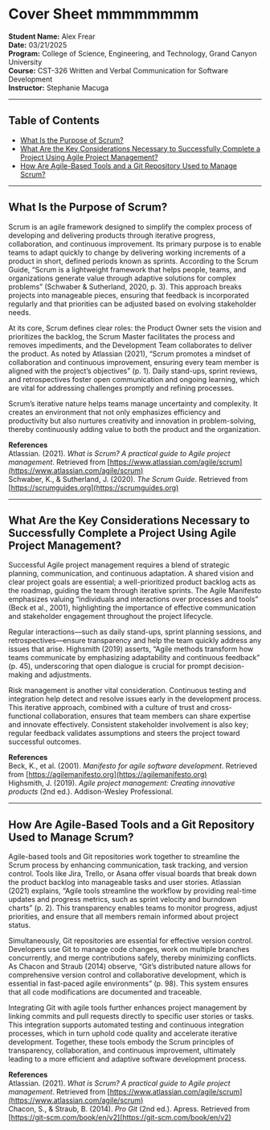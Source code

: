 # Cover Sheet mmmmmmmm

**Student Name:** Alex Frear  
**Date:** 03/21/2025  
**Program:** College of Science, Engineering, and Technology, Grand Canyon University  
**Course:** CST-326 Written and Verbal Communication for Software Development  
**Instructor:** Stephanie Macuga  

---

## Table of Contents
- [What Is the Purpose of Scrum?](#what-is-the-purpose-of-scrum)
- [What Are the Key Considerations Necessary to Successfully Complete a Project Using Agile Project Management?](#what-are-the-key-considerations-necessary-to-successfully-complete-a-project-using-agile-project-management)
- [How Are Agile-Based Tools and a Git Repository Used to Manage Scrum?](#how-are-agile-based-tools-and-a-git-repository-used-to-manage-scrum)

---

## What Is the Purpose of Scrum?

Scrum is an agile framework designed to simplify the complex process of developing and delivering products through iterative progress, collaboration, and continuous improvement. Its primary purpose is to enable teams to adapt quickly to change by delivering working increments of a product in short, defined periods known as sprints. According to the Scrum Guide, “Scrum is a lightweight framework that helps people, teams, and organizations generate value through adaptive solutions for complex problems” (Schwaber & Sutherland, 2020, p. 3). This approach breaks projects into manageable pieces, ensuring that feedback is incorporated regularly and that priorities can be adjusted based on evolving stakeholder needs.

At its core, Scrum defines clear roles: the Product Owner sets the vision and prioritizes the backlog, the Scrum Master facilitates the process and removes impediments, and the Development Team collaborates to deliver the product. As noted by Atlassian (2021), “Scrum promotes a mindset of collaboration and continuous improvement, ensuring every team member is aligned with the project’s objectives” (p. 1). Daily stand-ups, sprint reviews, and retrospectives foster open communication and ongoing learning, which are vital for addressing challenges promptly and refining processes.

Scrum’s iterative nature helps teams manage uncertainty and complexity. It creates an environment that not only emphasizes efficiency and productivity but also nurtures creativity and innovation in problem-solving, thereby continuously adding value to both the product and the organization.

**References**  
Atlassian. (2021). *What is Scrum? A practical guide to Agile project management*. Retrieved from [https://www.atlassian.com/agile/scrum](https://www.atlassian.com/agile/scrum)  
Schwaber, K., & Sutherland, J. (2020). *The Scrum Guide*. Retrieved from [https://scrumguides.org](https://scrumguides.org)

---

## What Are the Key Considerations Necessary to Successfully Complete a Project Using Agile Project Management?

Successful Agile project management requires a blend of strategic planning, communication, and continuous adaptation. A shared vision and clear project goals are essential; a well-prioritized product backlog acts as the roadmap, guiding the team through iterative sprints. The Agile Manifesto emphasizes valuing “individuals and interactions over processes and tools” (Beck et al., 2001), highlighting the importance of effective communication and stakeholder engagement throughout the project lifecycle.

Regular interactions—such as daily stand-ups, sprint planning sessions, and retrospectives—ensure transparency and help the team quickly address any issues that arise. Highsmith (2019) asserts, “Agile methods transform how teams communicate by emphasizing adaptability and continuous feedback” (p. 45), underscoring that open dialogue is crucial for prompt decision-making and adjustments.

Risk management is another vital consideration. Continuous testing and integration help detect and resolve issues early in the development process. This iterative approach, combined with a culture of trust and cross-functional collaboration, ensures that team members can share expertise and innovate effectively. Consistent stakeholder involvement is also key; regular feedback validates assumptions and steers the project toward successful outcomes.

**References**  
Beck, K., et al. (2001). *Manifesto for agile software development*. Retrieved from [https://agilemanifesto.org](https://agilemanifesto.org)  
Highsmith, J. (2019). *Agile project management: Creating innovative products* (2nd ed.). Addison-Wesley Professional.

---

## How Are Agile-Based Tools and a Git Repository Used to Manage Scrum?

Agile-based tools and Git repositories work together to streamline the Scrum process by enhancing communication, task tracking, and version control. Tools like Jira, Trello, or Asana offer visual boards that break down the product backlog into manageable tasks and user stories. Atlassian (2021) explains, “Agile tools streamline the workflow by providing real-time updates and progress metrics, such as sprint velocity and burndown charts” (p. 2). This transparency enables teams to monitor progress, adjust priorities, and ensure that all members remain informed about project status.

Simultaneously, Git repositories are essential for effective version control. Developers use Git to manage code changes, work on multiple branches concurrently, and merge contributions safely, thereby minimizing conflicts. As Chacon and Straub (2014) observe, “Git’s distributed nature allows for comprehensive version control and collaborative development, which is essential in fast-paced agile environments” (p. 98). This system ensures that all code modifications are documented and traceable.

Integrating Git with agile tools further enhances project management by linking commits and pull requests directly to specific user stories or tasks. This integration supports automated testing and continuous integration processes, which in turn uphold code quality and accelerate iterative development. Together, these tools embody the Scrum principles of transparency, collaboration, and continuous improvement, ultimately leading to a more efficient and adaptive software development process.

**References**  
Atlassian. (2021). *What is Scrum? A practical guide to Agile project management*. Retrieved from [https://www.atlassian.com/agile/scrum](https://www.atlassian.com/agile/scrum)  
Chacon, S., & Straub, B. (2014). *Pro Git* (2nd ed.). Apress. Retrieved from [https://git-scm.com/book/en/v2](https://git-scm.com/book/en/v2)
